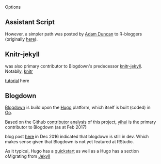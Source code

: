 

Options

## Assistant Script

However, a simpler path was posted by [Adam Duncan](https://www.r-bloggers.com/creating-jekyll-blog-posts-from-r/) to R-bloggers (originally [here](gtog.github.io/workflow/2013/06/12/rmarkdown-to-rbloggers/)).

## Knitr-jekyll

was also primary contributor to Blogdown's predecessor [knitr-jekyll](https://github.com/yihui/knitr-jekyll/graphs/contributors). 
Notabily, [knitr](https://github.com/yihui/knitr)

[tutorial](https://jekyll.yihui.name/2014/09/jekyll-with-knitr.html) here

## Blogdown

[Blogdown](https://github.com/rstudio/blogdown) is build upon the [Hugo](https://gohugo.io/) platform, which itself is built (coded) in [Go](https://golang.org/).

Based on the Github [contributor analysis](https://github.com/rstudio/blogdown/graphs/contributors) of this project, [yihui](https://github.com/yihui) is the primary contributor to Blogdown (as at Feb 2017) 

blog post [here](http://kevinfw.com/post/blogging-with-r-markdown/) in Dec 2016 indicated that blogdown is still in dev. Which makes sense given that Blogdown is not yet featured at RStudio.

As it typical, Hugo has a [quickstart](http://gohugo.io/overview/quickstart) as well as a Hugo has a section oMigrating from [Jekyll](https://gohugo.io/tutorials/migrate-from-jekyll/)

